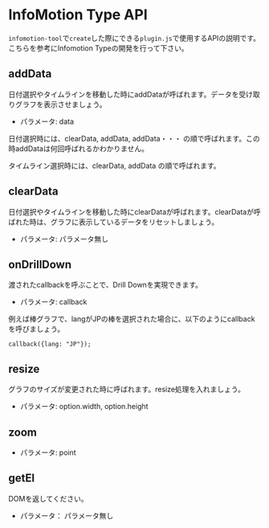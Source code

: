 InfoMotion Type API
===================

`infomotion-tool`で`create`した際にできる`plugin.js`で使用するAPIの説明です。こちらを参考にInfomotion Typeの開発を行って下さい。

addData
-------

日付選択やタイムラインを移動した時にaddDataが呼ばれます。データを受け取りグラフを表示させましょう。

* パラメータ: data

日付選択時には、clearData, addData, addData・・・ の順で呼ばれます。この時addDataは何回呼ばれるかわかりません。

タイムライン選択時には、clearData, addData の順で呼ばれます。

clearData
---------

日付選択やタイムラインを移動した時にclearDataが呼ばれます。clearDataが呼ばれた時は、グラフに表示しているデータをリセットしましょう。

* パラメータ: パラメータ無し

onDrillDown
-----------

渡されたcallbackを呼ぶことで、Drill Downを実現できます。

* パラメータ: callback

例えば棒グラフで、langがJPの棒を選択された場合に、以下のようにcallbackを呼びましょう。

```
callback({lang: "JP"});
```

resize
------

グラフのサイズが変更された時に呼ばれます。resize処理を入れましょう。

* パラメータ: option.width, option.height

zoom
----

* パラメータ: point

getEl
-----

DOMを返してください。

* パラメータ： パラメータ無し